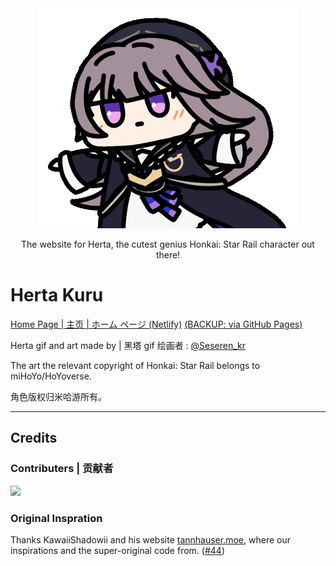 ﻿<div align="center"><img src="static/img/hertaa_github.gif"></div>

<div align="center">
  <p>
    The website for Herta, the cutest genius Honkai: Star Rail character out there!
  </p>
</div>

# Herta Kuru
[Home Page | 主页 | ホーム ページ (Netlify)](https://herta.ft2.ltd/)
[(BACKUP: via GitHub Pages)](https://duiqt.github.io/herta_kuru/)

Herta gif and art made by | 黑塔 gif 绘画者 : [@Seseren_kr](https://twitter.com/Seseren_kr) 

The art the relevant copyright of Honkai: Star Rail belongs to miHoYo/HoYoverse.

角色版权归米哈游所有。
***

## Credits
### Contributers | 贡献者

<a href="https://github.com/duiqt/herta_kuru/graphs/contributors">
  <img src="https://contrib.rocks/image?repo=duiqt/herta_kuru" />
</a>

### Original Inspration

Thanks KawaiiShadowii and his website [tannhauser.moe](https://tannhauser.moe/), where our inspirations and the super-original code from. ([#44](https://github.com/duiqt/herta_kuru/issues/44))
